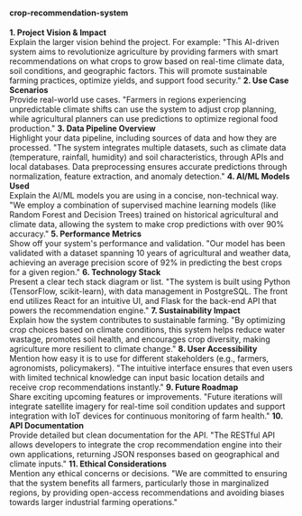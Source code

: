 #### crop-recommendation-system

**1. Project Vision & Impact**  
Explain the larger vision behind the project. For example:
"This AI-driven system aims to revolutionize agriculture by providing farmers with smart recommendations on what crops to grow based on real-time climate data, soil conditions, and geographic factors. This will promote sustainable farming practices, optimize yields, and support food security."
**2. Use Case Scenarios**  
Provide real-world use cases.
"Farmers in regions experiencing unpredictable climate shifts can use the system to adjust crop planning, while agricultural planners can use predictions to optimize regional food production."
**3. Data Pipeline Overview**  
Highlight your data pipeline, including sources of data and how they are processed.
"The system integrates multiple datasets, such as climate data (temperature, rainfall, humidity) and soil characteristics, through APIs and local databases. Data preprocessing ensures accurate predictions through normalization, feature extraction, and anomaly detection."
**4. AI/ML Models Used**  
Explain the AI/ML models you are using in a concise, non-technical way.
"We employ a combination of supervised machine learning models (like Random Forest and Decision Trees) trained on historical agricultural and climate data, allowing the system to make crop predictions with over 90% accuracy."
**5. Performance Metrics**  
Show off your system's performance and validation.
"Our model has been validated with a dataset spanning 10 years of agricultural and weather data, achieving an average precision score of 92% in predicting the best crops for a given region."
**6. Technology Stack**  
Present a clear tech stack diagram or list.
"The system is built using Python (TensorFlow, scikit-learn), with data management in PostgreSQL. The front end utilizes React for an intuitive UI, and Flask for the back-end API that powers the recommendation engine."
**7. Sustainability Impact**  
Explain how the system contributes to sustainable farming.
"By optimizing crop choices based on climate conditions, this system helps reduce water wastage, promotes soil health, and encourages crop diversity, making agriculture more resilient to climate change."
**8. User Accessibility**  
Mention how easy it is to use for different stakeholders (e.g., farmers, agronomists, policymakers).
"The intuitive interface ensures that even users with limited technical knowledge can input basic location details and receive crop recommendations instantly."
**9. Future Roadmap**  
Share exciting upcoming features or improvements.
"Future iterations will integrate satellite imagery for real-time soil condition updates and support integration with IoT devices for continuous monitoring of farm health."
**10. API Documentation**  
Provide detailed but clean documentation for the API.
"The RESTful API allows developers to integrate the crop recommendation engine into their own applications, returning JSON responses based on geographical and climate inputs."
**11. Ethical Considerations**  
Mention any ethical concerns or decisions.
"We are committed to ensuring that the system benefits all farmers, particularly those in marginalized regions, by providing open-access recommendations and avoiding biases towards larger industrial farming operations."
